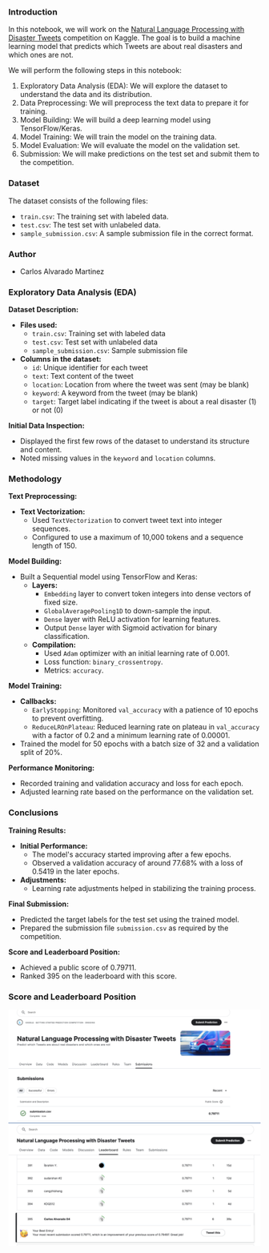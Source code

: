 ### Introduction

In this notebook, we will work on the [Natural Language Processing with Disaster Tweets](https://www.kaggle.com/c/nlp-getting-started) competition on Kaggle. The goal is to build a machine learning model that predicts which Tweets are about real disasters and which ones are not.

We will perform the following steps in this notebook:
1. Exploratory Data Analysis (EDA): We will explore the dataset to understand the data and its distribution.
2. Data Preprocessing: We will preprocess the text data to prepare it for training.
3. Model Building: We will build a deep learning model using TensorFlow/Keras.
4. Model Training: We will train the model on the training data.
5. Model Evaluation: We will evaluate the model on the validation set.
6. Submission: We will make predictions on the test set and submit them to the competition.

### Dataset

The dataset consists of the following files:
- `train.csv`: The training set with labeled data.
- `test.csv`: The test set with unlabeled data.
- `sample_submission.csv`: A sample submission file in the correct format.

### Author

- Carlos Alvarado Martinez

### Exploratory Data Analysis (EDA)

**Dataset Description:**
- **Files used:**
  - `train.csv`: Training set with labeled data
  - `test.csv`: Test set with unlabeled data
  - `sample_submission.csv`: Sample submission file
- **Columns in the dataset:**
  - `id`: Unique identifier for each tweet
  - `text`: Text content of the tweet
  - `location`: Location from where the tweet was sent (may be blank)
  - `keyword`: A keyword from the tweet (may be blank)
  - `target`: Target label indicating if the tweet is about a real disaster (1) or not (0)

**Initial Data Inspection:**
- Displayed the first few rows of the dataset to understand its structure and content.
- Noted missing values in the `keyword` and `location` columns.

### Methodology

**Text Preprocessing:**
- **Text Vectorization:**
  - Used `TextVectorization` to convert tweet text into integer sequences.
  - Configured to use a maximum of 10,000 tokens and a sequence length of 150.

**Model Building:**
- Built a Sequential model using TensorFlow and Keras:
  - **Layers:**
    - `Embedding` layer to convert token integers into dense vectors of fixed size.
    - `GlobalAveragePooling1D` to down-sample the input.
    - `Dense` layer with ReLU activation for learning features.
    - Output `Dense` layer with Sigmoid activation for binary classification.
  - **Compilation:**
    - Used `Adam` optimizer with an initial learning rate of 0.001.
    - Loss function: `binary_crossentropy`.
    - Metrics: `accuracy`.

**Model Training:**
- **Callbacks:**
  - `EarlyStopping`: Monitored `val_accuracy` with a patience of 10 epochs to prevent overfitting.
  - `ReduceLROnPlateau`: Reduced learning rate on plateau in `val_accuracy` with a factor of 0.2 and a minimum learning rate of 0.00001.
- Trained the model for 50 epochs with a batch size of 32 and a validation split of 20%.

**Performance Monitoring:**
- Recorded training and validation accuracy and loss for each epoch.
- Adjusted learning rate based on the performance on the validation set.

### Conclusions

**Training Results:**
- **Initial Performance:**
  - The model's accuracy started improving after a few epochs.
  - Observed a validation accuracy of around 77.68% with a loss of 0.5419 in the later epochs.
- **Adjustments:**
  - Learning rate adjustments helped in stabilizing the training process.

**Final Submission:**
- Predicted the target labels for the test set using the trained model.
- Prepared the submission file `submission.csv` as required by the competition.

**Score and Leaderboard Position:**
- Achieved a public score of 0.79711.
- Ranked 395 on the leaderboard with this score.

### Score and Leaderboard Position

![Kaggle Score](./score.png)
![Leaderboard Position](./score-leaderboard.png)
